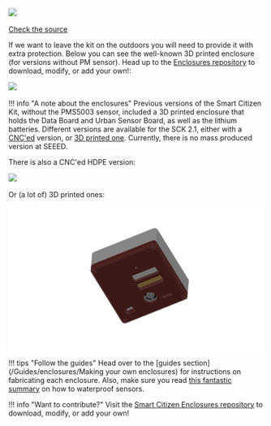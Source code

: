 ![](/assets/images/clip-front.jpg)

<a class="github-button" data-size="large" href="https://github.com/fablabbcn/smartcitizen-enclosures" aria-label="Check the source">Check the source</a>

If we want to leave the kit on the outdoors you will need to provide it with extra protection. Below you can see the well-known 3D printed enclosure (for versions without PM sensor). Head up to the [Enclosures repository](https://github.com/fablabbcn/smartcitizen-enclosures) to download, modify, or add your own!:

![](https://i.imgur.com/ZoRN28m.png)

!!! info "A note about the enclosures"
    Previous versions of the Smart Citizen Kit, without the PMS5003 sensor, included a 3D printed enclosure that holds the Data Board and Urban Sensor Board, as well as the lithium batteries. Different versions are available for the SCK 2.1, either with a [CNC'ed](https://github.com/fablabbcn/smartcitizen-enclosures/tree/master/SmartCitizen%20Air%20Enclosures/SmartCitizen%20Kit/SCK2.1_PMS5003/HDPE%20circle) version, or [3D printed one](https://github.com/fablabbcn/smartcitizen-enclosures/tree/master/SmartCitizen%20Air%20Enclosures/SmartCitizen%20Kit/SCK2.1_PMS5003/3D%20Printed%20square). Currently, there is no mass produced version at SEEED.

There is also a CNC'ed HDPE version:

![](https://live.staticflickr.com/65535/48991677828_ea2b17a6a3_k.jpg)

Or (a lot of) 3D printed ones:

![](https://github.com/fablabbcn/smartcitizen-enclosures/blob/master/SmartCitizen%20Air%20Enclosures/SmartCitizen%20Kit/SCK2.1_PMS5003/3D%20Printed%20square/case_render.png)

!!! tips "Follow the guides"
    Head over to the [guides section](/Guides/enclosures/Making your own enclosures) for instructions on fabricating each enclosure. Also, make sure you read [this fantastic summary](https://hackaday.com/2023/03/27/a-survey-of-long-term-waterproofing-options/) on how to waterproof sensors. 

!!! info "Want to contribute?"
    Visit the [Smart Citizen Enclosures repository](https://github.com/fablabbcn/smartcitizen-enclosures) to download, modify, or add your own!
